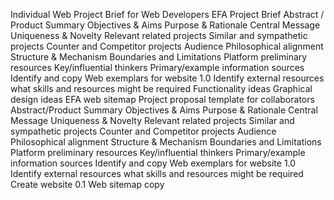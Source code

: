 Individual Web Project Brief for Web Developers
EFA Project Brief
Abstract / Product Summary
Objectives & Aims
Purpose & Rationale
Central Message
Uniqueness & Novelty
Relevant related projects
Similar and sympathetic projects
Counter and Competitor projects
Audience
Philosophical alignment
Structure & Mechanism
Boundaries and Limitations
Platform preliminary resources
Key/influential thinkers
Primary/example information sources
Identify and copy Web exemplars for website 1.0
Identify external resources
what skills and resources might be required
Functionality ideas
Graphical design ideas
EFA web sitemap
Project proposal template for collaborators
Abstract/Product Summary
Objectives & Aims
Purpose & Rationale
Central Message
Uniqueness & Novelty
Relevant related projects
Similar and sympathetic projects
Counter and Competitor projects
Audience
Philosophical alignment
Structure & Mechanism
Boundaries and Limitations
Platform preliminary resources
Key/influential thinkers
Primary/example information sources
Identify and copy Web exemplars for website 1.0
Identify external resources
what skills and resources might be required
Create website 0.1
Web sitemap copy
